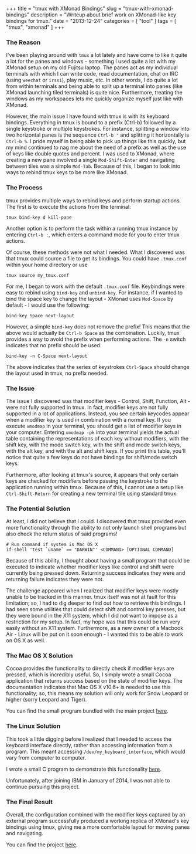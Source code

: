 +++
title = "tmux with XMonad Bindings"
slug = "tmux-with-xmonad-bindings"
description = "Writeup about brief work on XMonad-like key bindings for tmux."
date = "2013-12-24"
categories = [ "tool" ]
tags = [ "tmux", "xmonad" ]
+++

### The Reason ###

I've been playing around with `tmux` a lot lately and have come to like it
quite a lot for the panes and windows - something I used quite a lot with my
XMonad setup on my old Fujitsu laptop. The panes act as my individual
terminals with which I can write code, read documentation, chat on IRC (using
`weechat` or `irssi`), play music, etc. In other words, I do quite a lot from
within terminals and being able to split up a terminal into panes (like XMonad
launching tiled terminals) is quite nice. Furthermore, treating the windows
as my workspaces lets me quickly organize myself just like with XMonad.

However, the main issue I have found with tmux is with its keyboard bindings.
Everything in tmux is bound to a prefix (Ctrl-b) followed by a single keystroke
or multiple keystrokes. For instance, splitting a window into two horizontal
panes is the sequence `Ctrl-b "` and splitting it horizontally is `Ctrl-b %`.
I pride myself in being able to pick up things like this quickly, but my mind
continued to nag me about the need of a prefix as well as the use of keys like
double quotes and percent. I was used to XMonad, where creating a new pane
involved a single `Mod-Shift-Enter` and navigating between tiles was a simple
`Mod-Tab`. Because of this, I began to look into ways to rebind tmux keys to
be more like XMonad.

### The Process ###

tmux provides multiple ways to rebind keys and perform startup actions. The
first is to execute the actions from the terminal:

```raw
tmux bind-key d kill-pane
```

Another option is to perform the task within a running tmux instance by
entering `Ctrl-b :`, which enters a command mode for you to enter tmux actions.

Of course, these methods were not what I needed. What I discovered was that
tmux could source a file to get its bindings. You could have `.tmux.conf`
within your home directory or use

```raw
tmux source my_tmux.conf
```

For me, I began to work with the default `.tmux.conf` file. Keybindings were
easy to rebind using `bind-key` and `unbind-key`. For instance, if I wanted
to bind the space key to change the layout - XMonad uses `Mod-Space` by
default - I would use the following:

```raw
bind-key Space next-layout
```

However, a simple `bind-key` does not remove the prefix! This means that the
above would actually be `Ctrl-b Space` as the combination. Luckily, tmux
provides a way to avoid the prefix when performing actions. The `-n` switch
indicates that no prefix should be used.

```raw
bind-key -n C-Space next-layout
```

The above indicates that the series of keystrokes `Ctrl-Space` should change
the layout used in tmux, no prefix needed.

### The Issue ###

The issue I discovered was that modifier keys - Control, Shift, Function, Alt -
were not fully supported in tmux. In fact, modifier keys are not fully
supported in a lot of applications. Instead, you see certain keycodes appear
when a modifier key is used in combination with a normal key. If you execute
`xmodmap` in your terminal, you should get a list of modifier keys in your
computer. Entering `xmodmap -pk` into your terminal yields the actual table
containing the representations of each key without modifiers, with the shift
key, with the mode switch key, with the shift and mode switch keys, with the
alt key, and with the alt and shift keys. If you print this table, you'll
notice that quite a few keys do not have bindings for shift/mode switch keys.

Furthermore, after looking at tmux's source, it appears that only certain keys
are checked for modifiers before passing the keystroke to the application
running within tmux. Because of this, I cannot use a setup like 
`Ctrl-Shift-Return` for creating a new terminal tile using standard tmux.

### The Potential Solution ###

At least, I did not believe that I could. I discovered that tmux provided even
more functionality through the ability to not only launch shell programs but
also check the return status of said programs!

```raw
# Run command if system is Mac OS X
if-shell 'test `uname` == "DARWIN"' <COMMAND> [OPTIONAL COMMAND]
```

Because of this ability, I thought about having a small program that could be
executed to indicate whether modifier keys like control and shift were
currently being pressed down. Returning success indicates they were and
returning failure indicates they were not.

The challenge appeared when I realized that modifier keys were mostly unable
to be tracked in this manner. tmux itself was not at fault for this limitation;
so, I had to dig deeper to find out how to retrieve this bindings. I had seen
some utilities that could detect shift and control key presses, but they were
bound in the X11 system, which I did not want to impose as a restriction for my
setup. In fact, my hope was that this could be run very easily without an X11
system. Furthermore, as a new owner of a Macbook Air - Linux will be put on it
soon enough - I wanted this to be able to work on OS X as well.

### The Mac OS X Solution ###

Cocoa provides the functionality to directly check if modifier keys are
pressed, which is incredibly useful. So, I simply wrote a small Cocoa
application that returns success based on the state of modifier keys. The
documentation indicates that Mac OS X v10.6+ is needed to use this 
functionality; so, this means my solution will only work for Snow Leopard or
higher (sorry Leopard and Tiger).

You can find the small program bundled with the main project
[here](/software/tmux-xmonad-bindings/).

### The Linux Solution ###

This took a little digging before I realized that I needed to access the
keyboard interface directly, rather than accessing information from a
program. This meant accessing `/dev/my_keyboard_interface`, which would vary
from computer to computer.

I wrote a small C program to demonstrate this functionality
[here](/software/keyboard-state/).

Unfortunately, after joining IBM in January of 2014, I was not able to
continue pursuing this project.

### The Final Result ###

Overall, the configuration combined with the modifier keys captured by an
external program successfully produced a working replica of XMonad's key
bindings using tmux, giving me a more comfortable layout for moving
panes and navigating.

You can find the project [here](/software/tmux-xmonad-bindings/).

